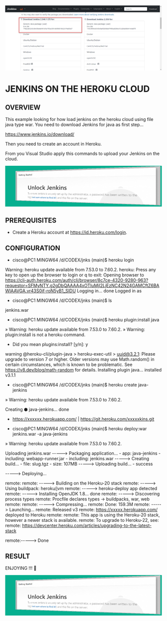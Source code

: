 
![image](https://github.com/ERICK-ZABALA/jnks/blob/main/JK.png?raw=true)

# JENKINS ON THE HEROKU CLOUD

## OVERVIEW

This example looking for how load jenkins on the heroku cloud using file java type war. You need to download Jenkins for java as first step...

https://www.jenkins.io/download/

Then you need to create an account in Heroku.

From you Visual Studio apply this commands to upload your Jenkins on the cloud.

![image](https://github.com/ERICK-ZABALA/jnks/blob/main/RESULT_JK.png?raw=true)


## PREREQUISITES

* Create a Heroku account at https://id.heroku.com/login.


## CONFIGURATION

* cisco@PC1 MINGW64 /d/CODEX/jnks (main)$ heroku login

Warning: heroku update available from 7.53.0 to 7.60.2.
heroku: Press any key to open up the browser to login or q to exit: 
Opening browser to https://cli-auth.heroku.com/auth/cli/browser/8c7ce-4320-9280-963?requestor=SFMyNTY.g2gDbQAAAA4xOTIuMjI2LjEzNC42N24GAMCftZ6BAWIAAVGA.vr43S0if-roN5yB1_SIDU
Logging in... done
Logged in as

* cisco@PC1 MINGW64 /d/CODEX/jnks (main)$ ls

jenkins.war  

* cisco@PC1 MINGW64 /d/CODEX/jnks (main)$ heroku plugin:install java

 »   Warning: heroku update available from 7.53.0 to 7.60.2.
 »   Warning: plugin:install is not a heroku command.

* Did you mean plugins:install? [y/n]: y

warning @heroku-cli/plugin-java > heroku-exec-util > uuid@3.2.1: Please upgrade  to version 7 or higher.  Older versions may use Math.random() in certain circumstances, which is known to be problematic.  See https://v8.dev/blog/math-random for details.
Installing plugin java... installed v3.1.1

* cisco@PC1 MINGW64 /d/CODEX/jnks (main)$ heroku create java-jenkins

 »   Warning: heroku update available from 7.53.0 to 7.60.2.

Creating ⬢ java-jenkins... done

* https://xxxxxx.herokuapp.com/ | https://git.heroku.com/xxxxxkins.git


* cisco@PC1 MINGW64 /d/CODEX/jnks (main)$ heroku deploy:war jenkins.war -a java-jenkins
 
»   Warning: heroku update available from 7.53.0 to 7.60.2.

Uploading jenkins.war
-----> Packaging application...
       - app: java-jenkins
       - including: webapp-runner.jar
       - including: jenkins.war
-----> Creating build...
       - file: slug.tgz
       - size: 107MB
-----> Uploading build...
       - success   

-----> Deploying...

remote: 
remote: -----> Building on the Heroku-20 stack
remote: -----> Using buildpack: heroku/jvm
remote: -----> heroku-deploy app detected
remote: -----> Installing OpenJDK 1.8... done
remote: -----> Discovering process types
remote:        Procfile declares types -> buildpacks, war, web
remote:
remote: -----> Compressing...
remote:        Done: 159.3M
remote: -----> Launching...
remote:        Released v3
remote:        https://xxxxx.herokuapp.com/ deployed to Heroku
remote: 
remote: This app is using the Heroku-20 stack, however a newer stack is available.
remote: To upgrade to Heroku-22, see:
remote: https://devcenter.heroku.com/articles/upgrading-to-the-latest-stack

remote:-----> Done

## RESULT 

ENJOYING !!! 

![image](https://github.com/ERICK-ZABALA/jnks/blob/main/RESULT_JK.png?raw=true)







